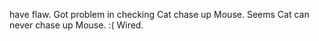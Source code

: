 have flaw. 
Got problem in checking Cat chase up Mouse.
Seems Cat can never chase up Mouse. :( Wired.
